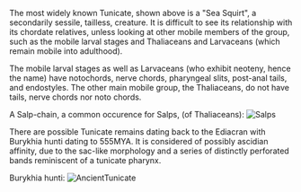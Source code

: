 The most widely known Tunicate, shown above is a "Sea Squirt", a secondarily sessile, tailless, creature. It is difficult to see its relationship with its chordate relatives, unless looking at other mobile members of the group, such as the mobile larval stages and Thaliaceans and Larvaceans (which remain mobile into adulthood). 

The mobile larval stages as well as Larvaceans (who exhibit neoteny, hence the name) have notochords, nerve chords, pharyngeal slits, post-anal tails, and endostyles. The other main mobile group, the Thaliaceans, do not have tails, nerve chords nor noto chords.

A Salp-chain, a common occurence for Salps, (of Thaliaceans):
![Salps](images/info_images/chain.webp)


There are possible Tunicate remains dating back to the Ediacran with Burykhia hunti dating to 555MYA. It is considered of possibly ascidian affinity, due to the sac-like morphology and a series of distinctly perforated bands reminiscent of a tunicate pharynx.

Burykhia hunti:
![AncientTunicate](images/info_images/Burykhiahunti.jpg)